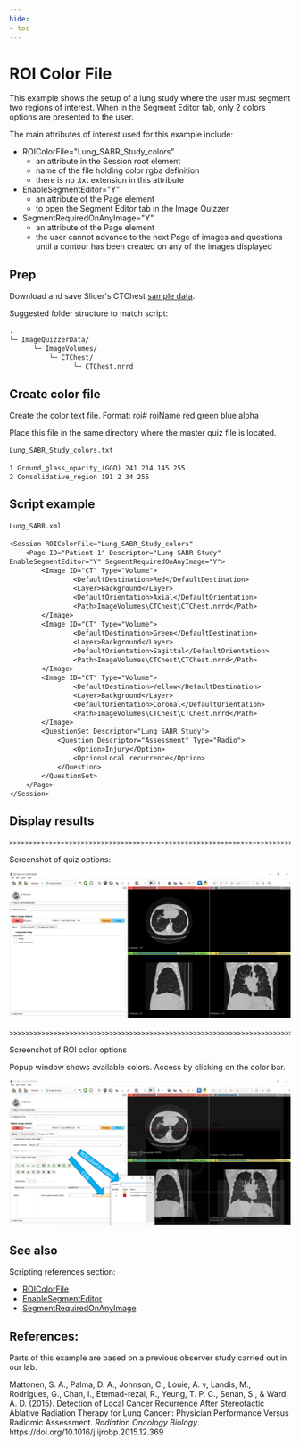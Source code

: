 ```yaml
---
hide:
- toc
---
```

<!-- let javascript handle toc on left sidebar -->
# ROI Color File

This example shows the setup of a lung study where the user must segment two regions of interest.
When in the Segment Editor tab, only 2 colors options are presented to the user.

The main attributes of interest used for this example include:

- ROIColorFile="Lung_SABR_Study_colors"
    - an attribute in the Session root element
	- name of the file holding color rgba definition
	- there is no .txt extension in this attribute
- EnableSegmentEditor="Y"
    - an attribute of the Page element
    - to open the Segment Editor tab in the Image Quizzer
- SegmentRequiredOnAnyImage="Y"
    - an attribute of the Page element
    - the user cannot advance to the next Page of images and questions until
	a contour has been created on any of the images displayed
	


## Prep

Download and save Slicer's CTChest [sample data](sample_data.md#slicer-sample-datasets).


Suggested folder structure to match script:
```
.
└─ ImageQuizzerData/
      └─ ImageVolumes/
          └─ CTChest/
                └─ CTChest.nrrd
```


## Create color file

Create the color text file.
Format: roi# roiName red green blue alpha

Place this file in the same directory where the master quiz file is located.

```
Lung_SABR_Study_colors.txt

1 Ground_glass_opacity_(GGO) 241 214 145 255
2 Consolidative_region 191 2 34 255

```

## Script example

```
Lung_SABR.xml

<Session ROIColorFile="Lung_SABR_Study_colors"
	<Page ID="Patient 1" Descriptor="Lung SABR Study" EnableSegmentEditor="Y" SegmentRequiredOnAnyImage="Y">
		<Image ID="CT" Type="Volume">
				<DefaultDestination>Red</DefaultDestination>
				<Layer>Background</Layer>
				<DefaultOrientation>Axial</DefaultOrientation>
				<Path>ImageVolumes\CTChest\CTChest.nrrd</Path>
		</Image>
		<Image ID="CT" Type="Volume">
				<DefaultDestination>Green</DefaultDestination>
				<Layer>Background</Layer>
				<DefaultOrientation>Sagittal</DefaultOrientation>
				<Path>ImageVolumes\CTChest\CTChest.nrrd</Path>
		</Image>
		<Image ID="CT" Type="Volume">
				<DefaultDestination>Yellow</DefaultDestination>
				<Layer>Background</Layer>
				<DefaultOrientation>Coronal</DefaultOrientation>
				<Path>ImageVolumes\CTChest\CTChest.nrrd</Path>
		</Image>
		<QuestionSet Descriptor="Lung SABR Study">
			<Question Descriptor="Assessment" Type="Radio">
				<Option>Injury</Option>
				<Option>Local recurrence</Option>
			</Question>
		</QuestionSet>
	</Page>
</Session>
```

## Display results

```
>>>>>>>>>>>>>>>>>>>>>>>>>>>>>>>>>>>>>>>>>>>>>>>>>>>>>>>>>>>>>>>>>>>>>>>
```
Screenshot of quiz options:

![Quiz radio button options](assets/Example_ROIColorFile_Quiz.png)

```
>>>>>>>>>>>>>>>>>>>>>>>>>>>>>>>>>>>>>>>>>>>>>>>>>>>>>>>>>>>>>>>>>>>>>>>
```

Screenshot of ROI color options

Popup window shows available colors. Access by clicking on the color bar.

![Segment color options](assets/Example_ROIColorFile_SegmentColors.png)



## See also

Scripting references section:

- [ROIColorFile](../elements_attributes/session/roi_colorfile.md)
- [EnableSegmentEditor](../elements_attributes/page/enable_segment_editor.md)
- [SegmentRequiredOnAnyImage](../elements_attributes/page/segment_required_on_any_image.md)


## References:

Parts of this example are based on a previous observer study carried out in our lab.

<div class="csl-entry">Mattonen, S. A., Palma, D. A., Johnson, C., Louie, A. v, Landis, M., Rodrigues, G., Chan, I., Etemad-rezai, R., Yeung, T. P. C., Senan, S., &#38; Ward, A. D. (2015). Detection of Local Cancer Recurrence After Stereotactic Ablative Radiation Therapy for Lung Cancer : Physician Performance Versus Radiomic Assessment. <i>Radiation Oncology Biology</i>. https://doi.org/10.1016/j.ijrobp.2015.12.369</div>